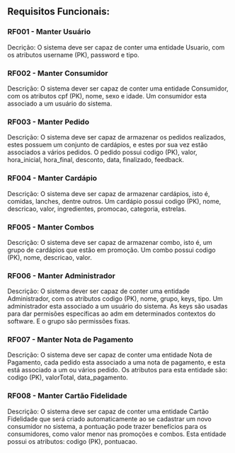 ## Requisitos Funcionais:

### RF001 - Manter Usuário
Decrição: O sistema deve ser capaz de conter uma entidade Usuario, com os atributos username (PK), password e tipo.


### RF002 - Manter Consumidor
Descrição: O sistema dever ser capaz de conter uma entidade Consumidor, com os atributos cpf (PK), nome, sexo e idade. Um consumidor esta associado a um usuário do sistema.


### RF003 - Manter Pedido
Descrição: O sistema deve ser capaz de armazenar os pedidos realizados, estes possuem um conjunto de cardápios, e estes por sua vez estão associados a vários pedidos. O pedido possui codigo (PK), valor, hora_inicial, hora_final, desconto, data, finalizado, feedback.


### RF004 - Manter Cardápio
Descrição: O sistema deve ser capaz de armazenar cardápios, isto é, comidas, lanches, dentre outros. Um cardápio possui codigo (PK), nome, descricao, valor, ingredientes, promocao, categoria, estrelas.


### RF005 - Manter Combos
Descrição: O sistema deve ser capaz de armazenar combo, isto é, um grupo de cardápios que estão em promoção. Um combo possui codigo (PK), nome, descricao, valor.


### RF006 - Manter Administrador
Descrição: O sistema dever ser capaz de conter uma entidade Administrador, com os atributos codigo (PK), nome, grupo, keys, tipo. Um administrador esta associado a um usuário do sistema. As keys são usadas para dar permisões específicas ao adm em determinados contextos do software. E o grupo são permissões fixas.


### RF007 - Manter Nota de Pagamento
Descrição: O sistema deve ser capaz de conter uma entidade Nota de Pagamento, cada pedido esta associado a uma nota de pagamento, e esta está associado a um ou vários pedido. Os atributos para esta entidade são: codigo (PK), valorTotal, data_pagamento.


### RF008 - Manter Cartão Fidelidade
Descrição: O sistema deve ser capaz de conter uma entidade Cartão Fidelidade que será criado automaticamente ao se cadastrar um novo consumidor no sistema, a pontuação pode trazer benefícios para os consumidores, como valor menor nas promoções e combos. Esta entidade possui os atributos: codigo (PK), pontuacao.
